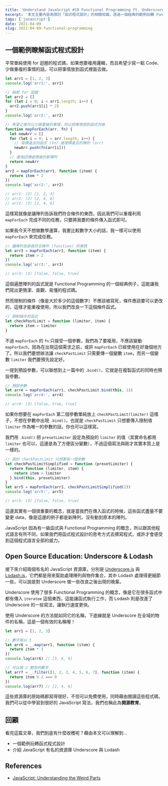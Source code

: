 ```yaml
---
title: 'Understand JavaScript #19 Functional Programming ft. Underscore, Loadsh'
excerpt: '本文主要內容為探討「函式程式設計」的相關知識，透過一個經典的範例玩轉 Functional Programming，也會提到 Underscore 與 Loadsh 這兩個有名的資源庫。'
tags: ['javascript']
date: 2021-04-09
slug: 2021-04-09-functional-programming
---
```


## 一個範例瞭解函式程式設計

平常單純使用 for 迴圈的程式碼，如果想要複用邏輯，而且希望少寫一點 Code、少做重複的事情的話，可以把事情放到函式裡面去做。

```javascript
let arr1 = [1, 2, 3]
console.log('arr1:', arr1)

// 純用 for 迴圈
let arr2 = []
for (let i = 0; i < arr1.length; i++) {
  arr2.push(arr1[i] * 2)
}
console.log('arr2:', arr2)

// 希望之後可以少做重複的事情，所以把事情放到函式內做
function mapForEach(arr, fn) {
  let newArr = []
  for (let i = 0; i < arr.length; i++) {
    // 用傳進去的函式 (fn) 處理傳進去的陣列 (arr)
    newArr.push(fn(arr[i]))
  }
  // 最後回傳處理後的新陣列
  return newArr
}
arr2 = mapForEach(arr1, function (item) {
  return item * 2
})
console.log('arr2:', arr2)

// arr1: (3) [1, 2, 3]
// arr2: (3) [2, 4, 6]
// arr2: (3) [2, 4, 6]
```

這樣寫就像是讓陣列告訴我們符合條件的東西，因此我們可以重複利用 `mapForEach` 完成不同的任務，只要將我要的條件傳入函式即可。

如果我今天不想做數學運算，我要比較數字大小的話，我一樣可以使用 `mapForEach` 來完成任務。

```javascript
// 讓陣列告訴我符合條件 (function) 的東西
let arr3 = mapForEach(arr1, function (item) {
  return item > 2
})
console.log('arr3:', arr3)

// arr3: (3) [false, false, true]
```

這個遍歷陣列的函式就是 Functional Programming 的一個經典例子，這能讓我們寫出更簡潔、直觀、易懂的程式碼。

然而限制的條件（像是大於多少的這個數字）不應該被寫死，條件應該要可以更改的，這樣才能重複使用，所以我們改良一下這個條件函式。

```javascript
// 限制條件的函式
let checkPastLimit = function (limiter, item) {
  return item > limiter
}
```

不過 `mapForEach` 的 `fn` 只接受一個參數，我們為了要複用，不應該變動 `mapForEach`，因為在出現這個需求之前，或許 `mapForEach` 已經使用在好幾個地方了。所以我們要想辦法讓 `checkPastLimit` 只需要傳一個變數 `item`，而另一個變數 `limiter` 我們要預先設定好。

一提到預設參數，可以聯想到上一篇中的 `.bind()`，它就是在複製函式的同時也預設參數。

```javascript
// 預設參數
let arr4 = mapForEach(arr1, checkPastLimit.bind(this, 1))
console.log('arr4:', arr4)

// arr4: (3) [false, true, true]
```

如果你想要在 `mapForEach` 第二個參數單純放上 `checkPastLimit(limiter)` 這樣子，不想在參數中出現 `.bind()`，也就是 `checkPastLimit` 只想要傳入限制值 `limiter` 作為唯一的參數的話，你也可以這樣寫。

我們用 `.bind()` 把 `presetLimiter` 設定為預設的 `limiter` 的值（其實命名都用 `limiter` 也可以，這邊是為了方便區分變數），不過這個寫法與剛才其實本質上是一樣的。

```javascript
// 我的 checkPastLimit 只想要有一個參數
let checkPastLimitSimplified = function (presetLimiter) {
  return function (limiter, item) {
    return item > limiter
  }.bind(this, presetLimiter)
}
let arr5 = mapForEach(arr1, checkPastLimitSimplified(2))
console.log('arr5:', arr5)

// arr5: (3) [false, false, true]
```

這邊其實有一個很重要的概念，就是當我們在傳入函式的時候，這些函式盡量不要變更 data，像是這邊的例子都是新陣列，沒有動到原本的陣列。

JavaScript 因為有一級函式與 Functional Programming 的概念，所以跟其他程式語言有所不同，如果我們用函式程式設計的思考方式去撰寫程式，或許才會感受到這個程式語言全部的威力。

## Open Source Education: Underscore & Lodash

接下來介紹兩個有名的 JavaScript 資源庫，分別是 [Underscore.js](https://underscorejs.org/) 與 [Lodash.js](https://lodash.com/)，它們都是用來幫助處理陣列與物件集合，其中 Lodash 處理得更細節一些，可以說是對 Underscore 做一些改良之後出現的晚輩。

Underscore 使用了很多 Functional Programming 的概念，像是它在很多函式中都有傳入 `iteratee` 這個東西，這能讓函式執行工作，而 Lodash 則是改進了 Underscore 的一些寫法，讓執行速度更快。

使用 Underscore 的方法就如同它的名稱，下底線就是 Underscore 在全域的物件的名稱，這是一個有效的名稱喔！

```javascript
let arr1 = [1, 2, 3]

// 數字乘以 3
let arr6 = _.map(arr1, function (item) {
  return item * 3
})
console.log(arr6) // [3, 6, 9]

// 可以被 2 整除的數字
let arr7 = _.filter([1, 2, 3, 4, 5, 6, 7], function (item) {
  return item % 2 === 0
})
console.log(arr7) // [2, 4, 6]
```

這些資源庫的原始碼都寫得很好，不但可以免費使用，同時藉由閱讀這些程式碼，我們可以從中學習到很好的 JavaScript 寫法，我們也稱此為**開源教育**。

## 回顧

看完這篇文章，我們到底有什麼收穫呢？藉由本文可以理解到…

- 一個範例玩轉函式程式設計
- 介紹 JavaScript 有名的資源庫 Underscore 與 Lodash

## References

- [JavaScript: Understanding the Weird Parts](https://www.udemy.com/course/understand-javascript/)
